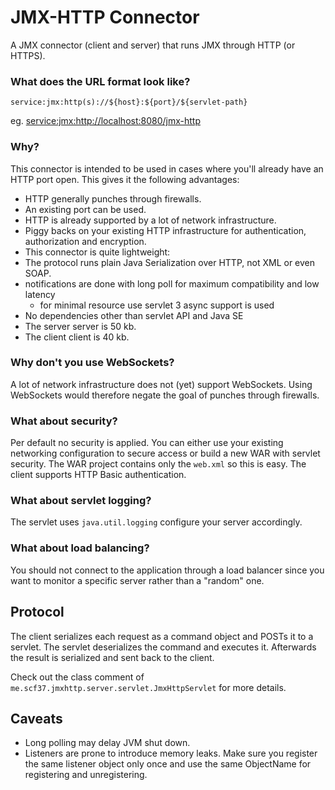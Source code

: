 JMX-HTTP Connector
==================

A JMX connector (client and server) that runs JMX through HTTP (or HTTPS).

### What does the URL format look like?

    service:jmx:http(s)://${host}:${port}/${servlet-path}

eg. <a href="service:jmx:http://localhost:8080/jmx-http">service:jmx:http://localhost:8080/jmx-http</a>

### Why?

This connector is intended to be used in cases where you'll already have an HTTP port open. This gives it the following advantages:

 * HTTP generally punches through firewalls.
 * An existing port can be used.
 * HTTP is already supported by a lot of network infrastructure.
  * Piggy backs on your existing HTTP infrastructure for authentication, authorization and encryption.
 * This connector is quite lightweight:
  * The protocol runs plain Java Serialization over HTTP, not XML or even SOAP.
  * notifications are done with long poll for maximum compatibility and low latency
    * for minimal resource use servlet 3 async support is used
  * No dependencies other than servlet API and Java SE
   * The server server is 50 kb.
   * The client client is 40 kb.

### Why don't you use WebSockets?

A lot of network infrastructure does not (yet) support WebSockets. Using WebSockets would therefore negate the goal of punches through firewalls.

### What about security?

Per default no security is applied. You can either use your existing networking configuration to secure access or build a new WAR with servlet security. The WAR project contains only the `web.xml` so this is easy.
The client supports HTTP Basic authentication.

### What about servlet logging?

The servlet uses `java.util.logging` configure your server accordingly.

### What about load balancing?

You should not connect to the application through a load balancer since you want to monitor a specific server rather than a "random" one.

Protocol
--------

The client serializes each request as a command object and POSTs it to a servlet. The servlet deserializes the command and executes it. Afterwards the result is serialized and sent back to the client.

Check out the class comment of `me.scf37.jmxhttp.server.servlet.JmxHttpServlet` for more details.

Caveats
-------
 * Long polling may delay JVM shut down.
 * Listeners are prone to introduce memory leaks. Make sure you register the same listener object only once and use the same ObjectName for registering and unregistering.


